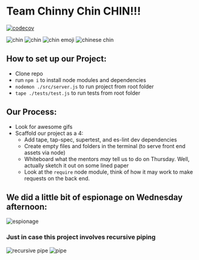 # Team Chinny Chin CHIN!!!

[![codecov](https://codecov.io/gh/fac-15/chin/branch/master/graph/badge.svg)](https://codecov.io/gh/fac-15/chin)

![chin](https://media.giphy.com/media/xTiTnzR3oXDcFea0NO/giphy.gif)
![chin](https://media.giphy.com/media/a5viI92PAF89q/giphy.gif)
![chin emoji](https://media.giphy.com/media/8lQyyys3SGBoUUxrUp/giphy.gif)
![chinese chin](https://media0.giphy.com/media/KVb5pdqZsNaKs/giphy.gif)

## How to set up our Project:

- Clone repo
- run `npm i` to install node modules and dependencies
- `nodemon ./src/server.js` to run project from root folder
- `tape ./tests/test.js` to run tests from root folder

## Our Process:

- Look for awesome gifs
- Scaffold our project as a 4:
  - Add tape, tap-spec, supertest, and es-lint dev dependencies
  - Create empty files and folders in the terminal (to serve front end assets via node)
  - Whiteboard what the mentors _may_ tell us to do on Thursday. Well, actually sketch it out on some lined paper
  - Look at the `require` node module, think of how it may work to make requests on the back end.

## We did a little bit of espionage on Wednesday afternoon:

![espionage](https://media.giphy.com/media/ba5g4ID9g5cT6/giphy.gif)

### Just in case this project involves recursive piping

![recursive pipe](https://media.giphy.com/media/3o6fJbxcUKYMDM4uLC/giphy.gif)
![pipe](https://media.giphy.com/media/3orif3H5piwSgUOZj2/giphy.gif)
